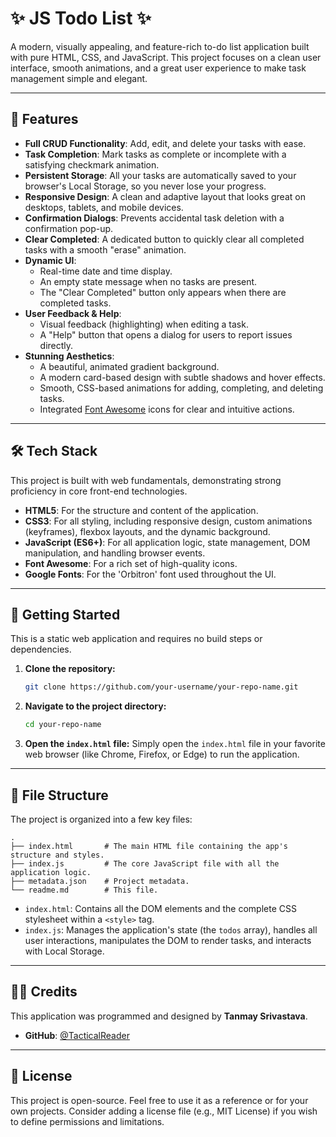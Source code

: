# ✨ JS Todo List ✨

A modern, visually appealing, and feature-rich to-do list application built with pure HTML, CSS, and JavaScript. This project focuses on a clean user interface, smooth animations, and a great user experience to make task management simple and elegant.

---

## 🚀 Features

- **Full CRUD Functionality**: Add, edit, and delete your tasks with ease.
- **Task Completion**: Mark tasks as complete or incomplete with a satisfying checkmark animation.
- **Persistent Storage**: All your tasks are automatically saved to your browser's Local Storage, so you never lose your progress.
- **Responsive Design**: A clean and adaptive layout that looks great on desktops, tablets, and mobile devices.
- **Confirmation Dialogs**: Prevents accidental task deletion with a confirmation pop-up.
- **Clear Completed**: A dedicated button to quickly clear all completed tasks with a smooth "erase" animation.
- **Dynamic UI**:
    - Real-time date and time display.
    - An empty state message when no tasks are present.
    - The "Clear Completed" button only appears when there are completed tasks.
- **User Feedback & Help**:
    - Visual feedback (highlighting) when editing a task.
    - A "Help" button that opens a dialog for users to report issues directly.
- **Stunning Aesthetics**:
    - A beautiful, animated gradient background.
    - A modern card-based design with subtle shadows and hover effects.
    - Smooth, CSS-based animations for adding, completing, and deleting tasks.
    - Integrated [Font Awesome](https://fontawesome.com/) icons for clear and intuitive actions.

---

## 🛠️ Tech Stack

This project is built with web fundamentals, demonstrating strong proficiency in core front-end technologies.

- **HTML5**: For the structure and content of the application.
- **CSS3**: For all styling, including responsive design, custom animations (keyframes), flexbox layouts, and the dynamic background.
- **JavaScript (ES6+)**: For all application logic, state management, DOM manipulation, and handling browser events.
- **Font Awesome**: For a rich set of high-quality icons.
- **Google Fonts**: For the 'Orbitron' font used throughout the UI.

---

## 🏁 Getting Started

This is a static web application and requires no build steps or dependencies.

1.  **Clone the repository:**
    ```bash
    git clone https://github.com/your-username/your-repo-name.git
    ```
2.  **Navigate to the project directory:**
    ```bash
    cd your-repo-name
    ```
3.  **Open the `index.html` file:**
    Simply open the `index.html` file in your favorite web browser (like Chrome, Firefox, or Edge) to run the application.

---

## 📂 File Structure

The project is organized into a few key files:

```
.
├── index.html       # The main HTML file containing the app's structure and styles.
├── index.js         # The core JavaScript file with all the application logic.
├── metadata.json    # Project metadata.
└── readme.md        # This file.
```

-   `index.html`: Contains all the DOM elements and the complete CSS stylesheet within a `<style>` tag.
-   `index.js`: Manages the application's state (the `todos` array), handles all user interactions, manipulates the DOM to render tasks, and interacts with Local Storage.

---

## 👨‍💻 Credits

This application was programmed and designed by **Tanmay Srivastava**.

-   **GitHub**: [@TacticalReader](https://github.com/TacticalReader)

---

## 📄 License

This project is open-source. Feel free to use it as a reference or for your own projects. Consider adding a license file (e.g., MIT License) if you wish to define permissions and limitations.
